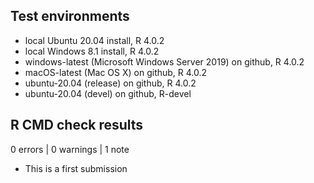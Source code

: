 ## Test environments
* local Ubuntu 20.04 install, R 4.0.2
* local Windows 8.1 install, R 4.0.2
* windows-latest (Microsoft Windows Server 2019) on github, R 4.0.2
* macOS-latest (Mac OS X) on github, R 4.0.2
* ubuntu-20.04 (release) on github, R 4.0.2
* ubuntu-20.04 (devel) on github, R-devel

## R CMD check results

0 errors | 0 warnings | 1 note

* This is a first submission
